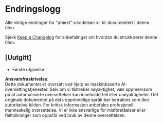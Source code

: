 # Endringslogg

Alle viktige endringer for "phiext"-utvidelsen vil bli dokumentert i denne filen.

Sjekk [Keep a Changelog](http://keepachangelog.com/) for anbefalinger om hvordan du strukturerer denne filen.

## [Uutgitt]

- Første utgivelse

**Ansvarsfraskrivelse**:  
Dette dokumentet er oversatt ved hjelp av maskinbaserte AI-oversettingstjenester. Selv om vi tilstreber nøyaktighet, vær oppmerksom på at automatiserte oversettelser kan inneholde feil eller unøyaktigheter. Det originale dokumentet på dets opprinnelige språk bør betraktes som den autoritative kilden. For kritisk informasjon anbefales profesjonell menneskelig oversettelse. Vi er ikke ansvarlige for misforståelser eller feiltolkninger som oppstår ved bruk av denne oversettelsen.